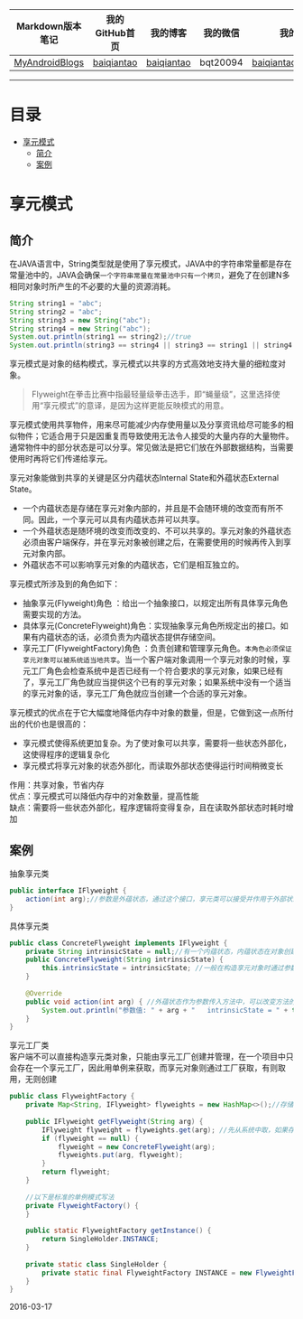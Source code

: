 | Markdown版本笔记 | 我的GitHub首页 | 我的博客 | 我的微信 | 我的邮箱 |  
| :------------: | :------------: | :------------: | :------------: | :------------: |  
| [MyAndroidBlogs][Markdown] | [baiqiantao][GitHub] | [baiqiantao][博客] | bqt20094 | baiqiantao@sina.com |  
  
[Markdown]:https://github.com/baiqiantao/MyAndroidBlogs  
[GitHub]:https://github.com/baiqiantao  
[博客]:http://www.cnblogs.com/baiqiantao/  
  
  
***  
目录  
===  

- [享元模式](#享元模式)
	- [简介](#简介)
	- [案例](#案例)
  
# 享元模式  
## 简介  
  
在JAVA语言中，String类型就是使用了享元模式，JAVA中的字符串常量都是存在常量池中的，JAVA会确保`一个字符串常量在常量池中只有一个拷贝`，避免了在创建N多相同对象时所产生的不必要的大量的资源消耗。  
  
```java  
String string1 = "abc";  
String string2 = "abc";  
String string3 = new String("abc");  
String string4 = new String("abc");  
System.out.println(string1 == string2);//true  
System.out.println(string3 == string4 || string3 == string1 || string4 == string1);//false  
```  
  
享元模式是对象的结构模式，享元模式以共享的方式高效地支持大量的细粒度对象。  
  
> Flyweight在拳击比赛中指最轻量级拳击选手，即“蝇量级”，这里选择使用“享元模式”的意译，是因为这样更能反映模式的用意。  
  
享元模式使用共享物件，用来尽可能减少内存使用量以及分享资讯给尽可能多的相似物件；它适合用于只是因重复而导致使用无法令人接受的大量内存的大量物件。通常物件中的部分状态是可以分享。常见做法是把它们放在外部数据结构，当需要使用时再将它们传递给享元。  
  
享元对象能做到共享的关键是区分内蕴状态Internal State和外蕴状态External State。  
- 一个内蕴状态是存储在享元对象内部的，并且是不会随环境的改变而有所不同。因此，一个享元可以具有内蕴状态并可以共享。  
- 一个外蕴状态是随环境的改变而改变的、不可以共享的。享元对象的外蕴状态必须由客户端保存，并在享元对象被创建之后，在需要使用的时候再传入到享元对象内部。  
- 外蕴状态不可以影响享元对象的内蕴状态，它们是相互独立的。  
  
享元模式所涉及到的角色如下：  
- 抽象享元(Flyweight)角色 ：给出一个抽象接口，以规定出所有具体享元角色需要实现的方法。  
- 具体享元(ConcreteFlyweight)角色：实现抽象享元角色所规定出的接口。如果有内蕴状态的话，必须负责为内蕴状态提供存储空间。  
- 享元工厂(FlyweightFactory)角色 ：负责创建和管理享元角色。`本角色必须保证享元对象可以被系统适当地共享`。当一个客户端对象调用一个享元对象的时候，享元工厂角色会检查系统中是否已经有一个符合要求的享元对象，如果已经有了，享元工厂角色就应当提供这个已有的享元对象；如果系统中没有一个适当的享元对象的话，享元工厂角色就应当创建一个合适的享元对象。  
  
享元模式的优点在于它大幅度地降低内存中对象的数量，但是，它做到这一点所付出的代价也是很高的：  
- 享元模式使得系统更加复杂。为了使对象可以共享，需要将一些状态外部化，这使得程序的逻辑复杂化  
- 享元模式将享元对象的状态外部化，而读取外部状态使得运行时间稍微变长  
  
作用：共享对象，节省内存  
优点：享元模式可以降低内存中的对象数量，提高性能  
缺点：需要将一些状态外部化，程序逻辑将变得复杂，且在读取外部状态时耗时增加  
  
## 案例  
抽象享元类  
```java  
public interface IFlyweight {  
    action(int arg);//参数是外蕴状态，通过这个接口，享元类可以接受并作用于外部状态  
}  
```  
  
具体享元类  
```java  
public class ConcreteFlyweight implements IFlyweight {  
    private String intrinsicState = null;//有一个内蕴状态，内蕴状态在对象创建之后，就不能再改变了  
    public ConcreteFlyweight(String intrinsicState) {  
        this.intrinsicState = intrinsicState; //一般在构造享元对象时通过参数确定内蕴状态  
    }  
  
    @Override  
    public void action(int arg) { //外蕴状态作为参数传入方法中，可以改变方法的行为，但并不改变对象的内蕴状态  
        System.out.println("参数值: " + arg + "   intrinsicState = " + this.intrinsicState);  
    }  
}  
```  
  
享元工厂类  
客户端不可以直接构造享元类对象，只能由享元工厂创建并管理，在一个项目中只会存在一个享元工厂，因此用单例来获取，而享元对象则通过工厂获取，有则取用，无则创建  
```java  
public class FlyweightFactory {  
    private Map<String, IFlyweight> flyweights = new HashMap<>();//存储已创建的对象  
      
    public IFlyweight getFlyweight(String arg) {  
        IFlyweight flyweight = flyweights.get(arg); //先从系统中取，如果存在直接使用，如果不存在则创建并保存起来  
        if (flyweight == null) {  
            flyweight = new ConcreteFlyweight(arg);  
            flyweights.put(arg, flyweight);  
        }  
        return flyweight;  
    }  
      
    //以下是标准的单例模式写法  
    private FlyweightFactory() {  
    }  
      
    public static FlyweightFactory getInstance() {  
        return SingleHolder.INSTANCE;  
    }  
      
    private static class SingleHolder {  
        private static final FlyweightFactory INSTANCE = new FlyweightFactory();  
    }  
}  
```  
  
2016-03-17  
